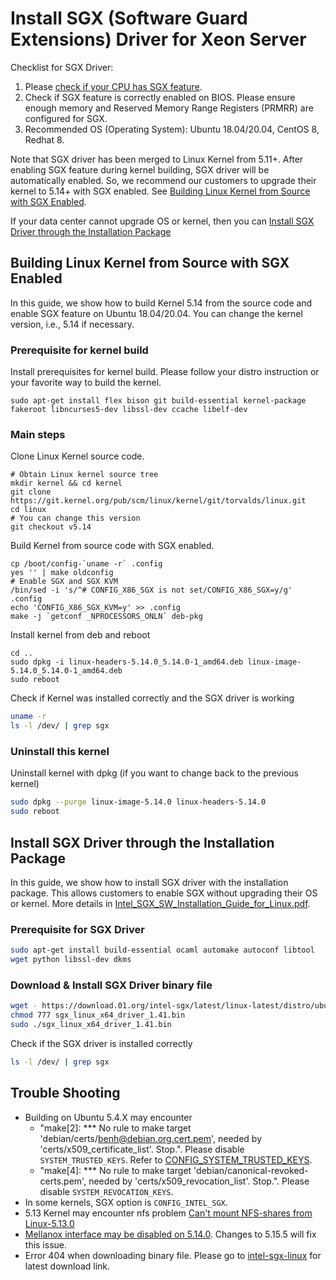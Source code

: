 # Install SGX (Software Guard Extensions) Driver for Xeon Server

Checklist for SGX Driver:

1. Please [check if your CPU has SGX feature](https://www.intel.com/content/www/us/en/support/articles/000028173/processors.html).
2. Check if SGX feature is correctly enabled on BIOS. Please ensure enough memory and Reserved Memory Range Registers (PRMRR) are configured for SGX.
3. Recommended OS (Operating System): Ubuntu 18.04/20.04, CentOS 8, Redhat 8.

Note that SGX driver has been merged to Linux Kernel from 5.11+. After enabling SGX feature during kernel building, SGX driver will be automatically enabled. So, we recommend our customers to upgrade their kernel to 5.14+ with SGX enabled. See [Building Linux Kernel from Source with SGX Enabled](##building-linux-kernel-from-source-with-sgx-enabled).

If your data center cannot upgrade OS or kernel, then you can [Install SGX Driver through the Installation Package](#install-sgx-driver-through-the-installation-package)

## Building Linux Kernel from Source with SGX Enabled

In this guide, we show how to build Kernel 5.14 from the source code and enable SGX feature on Ubuntu 18.04/20.04. You can change the kernel version, i.e., 5.14 if necessary.

### Prerequisite for kernel build

Install prerequisites for kernel build. Please follow your distro instruction or your favorite way to build the kernel.

```
sudo apt-get install flex bison git build-essential kernel-package fakeroot libncurses5-dev libssl-dev ccache libelf-dev

```

### Main steps

Clone Linux Kernel source code.

```
# Obtain Linux kernel source tree
mkdir kernel && cd kernel
git clone https://git.kernel.org/pub/scm/linux/kernel/git/torvalds/linux.git
cd linux
# You can change this version
git checkout v5.14
```

Build Kernel from source code with SGX enabled.

```
cp /boot/config-`uname -r` .config
yes '' | make oldconfig
# Enable SGX and SGX KVM
/bin/sed -i 's/^# CONFIG_X86_SGX is not set/CONFIG_X86_SGX=y/g' .config
echo 'CONFIG_X86_SGX_KVM=y' >> .config
make -j `getconf _NPROCESSORS_ONLN` deb-pkg
```

Install kernel from deb and reboot

```
cd ..
sudo dpkg -i linux-headers-5.14.0_5.14.0-1_amd64.deb linux-image-5.14.0_5.14.0-1_amd64.deb
sudo reboot
```

Check if Kernel was installed correctly and the SGX driver is working

```bash
uname -r
ls -l /dev/ | grep sgx
```

### Uninstall this kernel

Uninstall kernel with dpkg (if you want to change back to the previous kernel)

```bash
sudo dpkg --purge linux-image-5.14.0 linux-headers-5.14.0
sudo reboot
```

## Install SGX Driver through the Installation Package

In this guide, we show how to install SGX driver with the installation package. This allows customers to enable SGX without upgrading their OS or kernel. More details in [Intel_SGX_SW_Installation_Guide_for_Linux.pdf](https://download.01.org/intel-sgx/latest/dcap-latest/linux/docs/Intel_SGX_SW_Installation_Guide_for_Linux.pdf).

### Prerequisite for SGX Driver

```bash
sudo apt-get install build-essential ocaml automake autoconf libtool
wget python libssl-dev dkms 
```

### Download & Install SGX Driver binary file

```bash
wget - https://download.01.org/intel-sgx/latest/linux-latest/distro/ubuntu20.04-server/sgx_linux_x64_driver_1.41.bin
chmod 777 sgx_linux_x64_driver_1.41.bin
sudo ./sgx_linux_x64_driver_1.41.bin
```

Check if the SGX driver is installed correctly

```bash
ls -l /dev/ | grep sgx
```


## Trouble Shooting

* Building on Ubuntu 5.4.X may encounter
	* "make[2]: *** No rule to make target 'debian/certs/benh@debian.org.cert.pem', needed by 'certs/x509_certificate_list'.  Stop.". Please disable `SYSTEM_TRUSTED_KEYS`. Refer to [CONFIG_SYSTEM_TRUSTED_KEYS](https://askubuntu.com/questions/1329538/compiling-the-kernel-5-11-11).
	* "make[4]: *** No rule to make target 'debian/canonical-revoked-certs.pem', needed by 'certs/x509_revocation_list'.  Stop.". Please disable `SYSTEM_REVOCATION_KEYS`.
* In some kernels, SGX option is `CONFIG_INTEL_SGX`.
* 5.13 Kernel may encounter nfs problem [Can't mount NFS-shares from Linux-5.13.0](https://forums.gentoo.org/viewtopic-p-8629887.html?sid=f7359b869fb71849d64f3e69bb48503a)
* [Mellanox interface may be disabled on 5.14.0](https://bugzilla.redhat.com/show_bug.cgi?id=2014094). Changes to 5.15.5 will fix this issue.
* Error 404 when downloading binary file. Please go to [intel-sgx-linux](https://download.01.org/intel-sgx/latest/linux-latest/distro) for latest download link.

